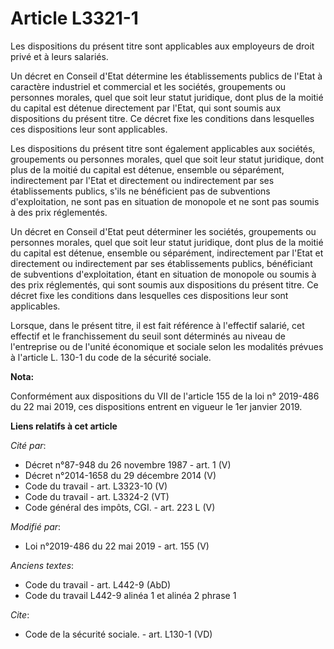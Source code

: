 # Article L3321-1

Les dispositions du présent titre sont applicables aux employeurs de droit privé et à leurs salariés. 

Un décret en Conseil d'Etat détermine les établissements publics de l'Etat à caractère industriel et commercial et les
sociétés, groupements ou personnes morales, quel que soit leur statut juridique, dont plus de la moitié du capital est
détenue directement par l'Etat, qui sont soumis aux dispositions du présent titre. Ce décret fixe les conditions dans
lesquelles ces dispositions leur sont applicables. 

Les dispositions du présent titre sont également applicables aux sociétés, groupements ou personnes morales, quel que soit
leur statut juridique, dont plus de la moitié du capital est détenue, ensemble ou séparément, indirectement par l'Etat et
directement ou indirectement par ses établissements publics, s'ils ne bénéficient pas de subventions d'exploitation, ne sont
pas en situation de monopole et ne sont pas soumis à des prix réglementés. 

Un décret en Conseil d'Etat peut déterminer les sociétés, groupements ou personnes morales, quel que soit leur statut
juridique, dont plus de la moitié du capital est détenue, ensemble ou séparément, indirectement par l'Etat et directement ou
indirectement par ses établissements publics, bénéficiant de subventions d'exploitation, étant en situation de monopole ou
soumis à des prix réglementés, qui sont soumis aux dispositions du présent titre. Ce décret fixe les conditions dans
lesquelles ces dispositions leur sont applicables. 

Lorsque, dans le présent titre, il est fait référence à l'effectif salarié, cet effectif et le franchissement du seuil sont
déterminés au niveau de l'entreprise ou de l'unité économique et sociale selon les modalités prévues à l'article L. 130-1 du
code de la sécurité sociale.

**Nota:**

Conformément aux dispositions du VII de l'article 155 de la loi n° 2019-486 du 22 mai 2019, ces dispositions entrent en
vigueur le 1er janvier 2019.

**Liens relatifs à cet article**

_Cité par_:

  - Décret n°87-948 du 26 novembre 1987 - art. 1 (V)
  - Décret n°2014-1658 du 29 décembre 2014 (V)
  - Code du travail - art. L3323-10 (V)
  - Code du travail - art. L3324-2 (VT)
  - Code général des impôts, CGI. - art. 223 L (V)

_Modifié par_:

  - Loi n°2019-486 du 22 mai 2019 - art. 155 (V)

_Anciens textes_:

  - Code du travail - art. L442-9 (AbD)
  - Code du travail L442-9 alinéa 1 et alinéa 2 phrase 1

_Cite_:

  - Code de la sécurité sociale. - art. L130-1 (VD)
